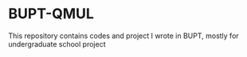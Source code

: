 # BUPT-QMUL
This repository contains codes and project I wrote in BUPT, mostly for undergraduate school project
